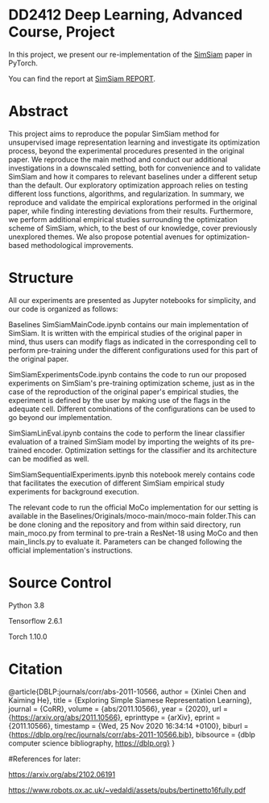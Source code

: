 # DD2412 Deep Learning, Advanced Course, Project

In this project, we present our re-implementation of the [SimSiam](https://arxiv.org/abs/2011.10566) paper in PyTorch.


You can find the report at [SimSiam REPORT](addlinkhere).

# Abstract
This project aims to reproduce the popular SimSiam method for unsupervised image representation learning and investigate its optimization process, beyond the experimental procedures presented in the original paper. We reproduce the main method and conduct our additional investigations in a downscaled setting, both for convenience and to validate SimSiam and how it compares to relevant baselines under a different setup than the default. Our exploratory optimization approach relies on testing different loss functions, algorithms, and regularization. In summary, we reproduce and validate the empirical explorations performed in the original paper, while finding interesting deviations from their results. Furthermore, we perform additional empirical studies surrounding the optimization scheme of SimSiam, which, to the best of our knowledge, cover previously unexplored themes. We also propose potential avenues for optimization-based methodological improvements. 

# Structure
All our experiments are presented as Jupyter notebooks for simplicity, and our code is organized as follows:

Baselines
SimSiamMainCode.ipynb contains our main implementation of SimSiam. It is written with the empirical studies of the original paper in mind, thus users can modify flags as indicated in the corresponding cell to perform pre-training under the different configurations used for this part of the original paper.

SimSiamExperimentsCode.ipynb contains the code to run our proposed experiments on SimSiam's pre-training optimization scheme, just as in the case of the reproduction of the original paper's empirical studies, the experiment is defined by the user by making use of the flags in the adequate cell. Different combinations of the configurations can be used to go beyond our implementation.

SimSiamLinEval.ipynb contains the code to perform the linear classifier evaluation of a trained SimSiam model by importing the weights of its pre-trained encoder. Optimization settings for the classifier and its architecture can be modified as well.

SimSiamSequentialExperiments.ipynb this notebook merely contains code that facilitates the execution of different SimSiam empirical study experiments for background execution.

The relevant code to run the official MoCo implementation for our setting is available in the Baselines/Originals/moco-main/moco-main folder.This can be done cloning and the repository and from within said directory, run main_moco.py from terminal to pre-train a ResNet-18 using MoCo and then main_lincls.py to evaluate it. Parameters can be changed following the official implementation's instructions.

# Source Control

Python 3.8

Tensorflow 2.6.1

Torch 1.10.0

# Citation
@article{DBLP:journals/corr/abs-2011-10566,
  author    = {Xinlei Chen and
               Kaiming He},
  title     = {Exploring Simple Siamese Representation Learning},
  journal   = {CoRR},
  volume    = {abs/2011.10566},
  year      = {2020},
  url       = {https://arxiv.org/abs/2011.10566},
  eprinttype = {arXiv},
  eprint    = {2011.10566},
  timestamp = {Wed, 25 Nov 2020 16:34:14 +0100},
  biburl    = {https://dblp.org/rec/journals/corr/abs-2011-10566.bib},
  bibsource = {dblp computer science bibliography, https://dblp.org}
}


#References for later:

https://arxiv.org/abs/2102.06191

https://www.robots.ox.ac.uk/~vedaldi/assets/pubs/bertinetto16fully.pdf
